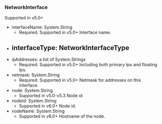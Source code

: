 ### NetworkInterface
Supported in v5.0+

- interfaceName: System.String
  - Required. Supported in v5.0+
  Interface name.
- interfaceType: NetworkInterfaceType
  - 
- ipAddresses: a list of System.Strings
  - Required. Supported in v5.0+
  Including both primary Ips and floating Ips.
- netmask: System.String
  - Required. Supported in v5.0+
  Netmask for addresses on this interface.
- node: System.String
  - Supported in v5.0-v5.3
  Node id
- nodeId: System.String
  - Supported in v6.0+
  Node id.
- nodeName: System.String
  - Supported in v6.0+
  Hostname of the node.
